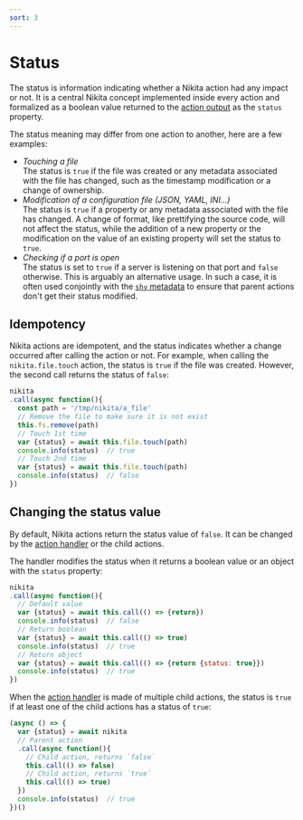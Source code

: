 ```yaml
---
sort: 3
---
```


# Status

The status is information indicating whether a Nikita action had any impact or not. It is a central Nikita concept implemented inside every action and formalized as a boolean value returned to the [action output](/current/action/output) as the `status` property.

The status meaning may differ from one action to another, here are a few examples:

- *Touching a file*   
  The status is `true` if the file was created or any metadata associated with the file has changed, such as the timestamp modification or a change of ownership.
- *Modification of a configuration file (JSON, YAML, INI...)*   
  The status is `true` if a property or any metadata associated with the file has changed. A change of format, like prettifying the source code, will not affect the status, while the addition of a new property or the modification on the value of an existing property will set the status to `true`.
- *Checking if a port is open*   
  The status is set to `true` if a server is listening on that port and `false` otherwise. This is arguably an alternative usage. In such a case, it is often used conjointly with the [`shy` metadata](/current/metadata/shy) to ensure that parent actions don't get their status modified.

## Idempotency

Nikita actions are idempotent, and the status indicates whether a change occurred after calling the action or not. For example, when calling the `nikita.file.touch` action, the status is `true` if the file was created. However, the second call returns the status of `false`:

```js
nikita
.call(async function(){
  const path = '/tmp/nikita/a_file'
  // Remove the file to make sure it is not exist
  this.fs.remove(path)
  // Touch 1st time
  var {status} = await this.file.touch(path)
  console.info(status)  // true
  // Touch 2nd time
  var {status} = await this.file.touch(path)
  console.info(status)  // false
})
```

## Changing the status value

By default, Nikita actions return the status value of `false`. It can be changed by the [action handler](/current/action/handler) or the child actions. 

The handler modifies the status when it returns a boolean value or an object with the `status` property:

```js
nikita
.call(async function(){
  // Default value
  var {status} = await this.call(() => {return})
  console.info(status)  // false
  // Return boolean
  var {status} = await this.call(() => true)
  console.info(status)  // true
  // Return object
  var {status} = await this.call(() => {return {status: true}})
  console.info(status)  // true
})
```

When the [action handler](/current/action/handler) is made of multiple child actions, the status is `true` if at least one of the child actions has a status of `true`:

```js
(async () => {
  var {status} = await nikita
  // Parent action
  .call(async function(){
    // Child action, returns `false`
    this.call(() => false)
    // Child action, returns `true`
    this.call(() => true)
  })
  console.info(status)  // true
})()
```

